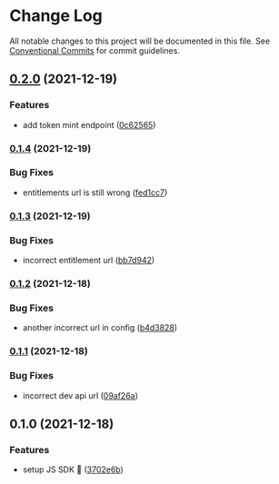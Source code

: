 # Change Log

All notable changes to this project will be documented in this file.
See [Conventional Commits](https://conventionalcommits.org) for commit guidelines.

## [0.2.0](https://github.com/get-bundled/bundled/compare/@getbundled/js@0.1.4...@getbundled/js@0.2.0) (2021-12-19)


### Features

* add token mint endpoint ([0c62565](https://github.com/get-bundled/bundled/commit/0c625655a4b3603550311746489fb144828a311e))



### [0.1.4](https://github.com/get-bundled/bundled/compare/@getbundled/js@0.1.3...@getbundled/js@0.1.4) (2021-12-19)


### Bug Fixes

* entitlements url is still wrong ([fed1cc7](https://github.com/get-bundled/bundled/commit/fed1cc7d9eb460d09d30250eadb5b6f57e15965f))



### [0.1.3](https://github.com/get-bundled/bundled/compare/@getbundled/js@0.1.2...@getbundled/js@0.1.3) (2021-12-19)


### Bug Fixes

* incorrect entitlement url ([bb7d942](https://github.com/get-bundled/bundled/commit/bb7d9420d71199ed7b208395af5af5df929b0f47))



### [0.1.2](https://github.com/get-bundled/bundled/compare/@getbundled/js@0.1.1...@getbundled/js@0.1.2) (2021-12-18)


### Bug Fixes

* another incorrect url in config ([b4d3828](https://github.com/get-bundled/bundled/commit/b4d38283a8a745987f0b129f60ed5b4cdb4ba60f))



### [0.1.1](https://github.com/get-bundled/bundled/compare/@getbundled/js@0.1.0...@getbundled/js@0.1.1) (2021-12-18)


### Bug Fixes

* incorrect dev api url ([09af26a](https://github.com/get-bundled/bundled/commit/09af26ab23e41f8b1e5227f52c9170a0dfbb37e0))



## 0.1.0 (2021-12-18)


### Features

* setup JS SDK :sunrise: ([3702e6b](https://github.com/get-bundled/bundled/commit/3702e6b83785226e7c50d7a71ec243f62da1c43a))
